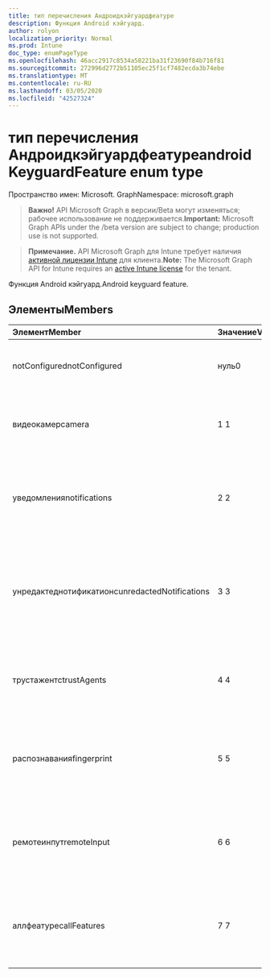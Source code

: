 ```yaml
---
title: тип перечисления Андроидкэйгуардфеатуре
description: Функция Android кэйгуард.
author: rolyon
localization_priority: Normal
ms.prod: Intune
doc_type: enumPageType
ms.openlocfilehash: 46acc2917c8534a58221ba31f23690f84b716f81
ms.sourcegitcommit: 272996d2772b51105ec25f1cf7482ecda3b74ebe
ms.translationtype: MT
ms.contentlocale: ru-RU
ms.lasthandoff: 03/05/2020
ms.locfileid: "42527324"
---
```

# <a name="androidkeyguardfeature-enum-type"></a><span data-ttu-id="32122-103">тип перечисления Андроидкэйгуардфеатуре</span><span class="sxs-lookup"><span data-stu-id="32122-103">androidKeyguardFeature enum type</span></span>

<span data-ttu-id="32122-104">Пространство имен: Microsoft. Graph</span><span class="sxs-lookup"><span data-stu-id="32122-104">Namespace: microsoft.graph</span></span>

> <span data-ttu-id="32122-105">**Важно!** API Microsoft Graph в версии/Beta могут изменяться; рабочее использование не поддерживается.</span><span class="sxs-lookup"><span data-stu-id="32122-105">**Important:** Microsoft Graph APIs under the /beta version are subject to change; production use is not supported.</span></span>

> <span data-ttu-id="32122-106">**Примечание.** API Microsoft Graph для Intune требует наличия [активной лицензии Intune](https://go.microsoft.com/fwlink/?linkid=839381) для клиента.</span><span class="sxs-lookup"><span data-stu-id="32122-106">**Note:** The Microsoft Graph API for Intune requires an [active Intune license](https://go.microsoft.com/fwlink/?linkid=839381) for the tenant.</span></span>

<span data-ttu-id="32122-107">Функция Android кэйгуард.</span><span class="sxs-lookup"><span data-stu-id="32122-107">Android keyguard feature.</span></span>

## <a name="members"></a><span data-ttu-id="32122-108">Элементы</span><span class="sxs-lookup"><span data-stu-id="32122-108">Members</span></span>
|<span data-ttu-id="32122-109">Элемент</span><span class="sxs-lookup"><span data-stu-id="32122-109">Member</span></span>|<span data-ttu-id="32122-110">Значение</span><span class="sxs-lookup"><span data-stu-id="32122-110">Value</span></span>|<span data-ttu-id="32122-111">Описание</span><span class="sxs-lookup"><span data-stu-id="32122-111">Description</span></span>|
|:---|:---|:---|
|<span data-ttu-id="32122-112">notConfigured</span><span class="sxs-lookup"><span data-stu-id="32122-112">notConfigured</span></span>|<span data-ttu-id="32122-113">нуль</span><span class="sxs-lookup"><span data-stu-id="32122-113">0</span></span>|<span data-ttu-id="32122-114">Не настроен; Это значение игнорируется.</span><span class="sxs-lookup"><span data-stu-id="32122-114">Not configured; this value is ignored.</span></span>|
|<span data-ttu-id="32122-115">видеокамер</span><span class="sxs-lookup"><span data-stu-id="32122-115">camera</span></span>|<span data-ttu-id="32122-116">1 </span><span class="sxs-lookup"><span data-stu-id="32122-116">1</span></span>|<span data-ttu-id="32122-117">Использование камеры в защищенных экранах кэйгуард.</span><span class="sxs-lookup"><span data-stu-id="32122-117">Camera usage when on secure keyguard screens.</span></span>|
|<span data-ttu-id="32122-118">уведомления</span><span class="sxs-lookup"><span data-stu-id="32122-118">notifications</span></span>|<span data-ttu-id="32122-119">2 </span><span class="sxs-lookup"><span data-stu-id="32122-119">2</span></span>|<span data-ttu-id="32122-120">Отображение уведомлений при использовании экранов безопасного кэйгуард.</span><span class="sxs-lookup"><span data-stu-id="32122-120">Showing notifications when on secure keyguard screens.</span></span>|
|<span data-ttu-id="32122-121">унредактеднотификатионс</span><span class="sxs-lookup"><span data-stu-id="32122-121">unredactedNotifications</span></span>|<span data-ttu-id="32122-122">3 </span><span class="sxs-lookup"><span data-stu-id="32122-122">3</span></span>|<span data-ttu-id="32122-123">Отображение уведомлений унредактед при использовании безопасного экрана кэйгуард.</span><span class="sxs-lookup"><span data-stu-id="32122-123">Showing unredacted notifications when on secure keyguard screens.</span></span>|
|<span data-ttu-id="32122-124">трустажентс</span><span class="sxs-lookup"><span data-stu-id="32122-124">trustAgents</span></span>|<span data-ttu-id="32122-125">4 </span><span class="sxs-lookup"><span data-stu-id="32122-125">4</span></span>|<span data-ttu-id="32122-126">Состояние агента доверия при использовании экранов безопасного кэйгуард.</span><span class="sxs-lookup"><span data-stu-id="32122-126">Trust agent state when on secure keyguard screens.</span></span>|
|<span data-ttu-id="32122-127">распознавания</span><span class="sxs-lookup"><span data-stu-id="32122-127">fingerprint</span></span>|<span data-ttu-id="32122-128">5 </span><span class="sxs-lookup"><span data-stu-id="32122-128">5</span></span>|<span data-ttu-id="32122-129">Использование датчиков отпечатков пальцев в защищенных экранах кэйгуард.</span><span class="sxs-lookup"><span data-stu-id="32122-129">Fingerprint sensor usage when on secure keyguard screens.</span></span>|
|<span data-ttu-id="32122-130">ремотеинпут</span><span class="sxs-lookup"><span data-stu-id="32122-130">remoteInput</span></span>|<span data-ttu-id="32122-131">6 </span><span class="sxs-lookup"><span data-stu-id="32122-131">6</span></span>|<span data-ttu-id="32122-132">Ввод текста уведомления при использовании экранов безопасного кэйгуард.</span><span class="sxs-lookup"><span data-stu-id="32122-132">Notification text entry when on secure keyguard screens.</span></span>|
|<span data-ttu-id="32122-133">аллфеатурес</span><span class="sxs-lookup"><span data-stu-id="32122-133">allFeatures</span></span>|<span data-ttu-id="32122-134">7 </span><span class="sxs-lookup"><span data-stu-id="32122-134">7</span></span>|<span data-ttu-id="32122-135">Все компоненты кэйгуард, когда на экранах безопасности кэйгуард.</span><span class="sxs-lookup"><span data-stu-id="32122-135">All keyguard features when on secure keyguard screens.</span></span>|




